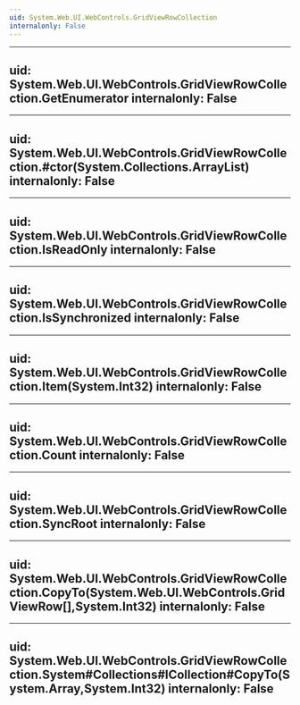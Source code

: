 ```yaml
---
uid: System.Web.UI.WebControls.GridViewRowCollection
internalonly: False
---
```


---
uid: System.Web.UI.WebControls.GridViewRowCollection.GetEnumerator
internalonly: False
---

---
uid: System.Web.UI.WebControls.GridViewRowCollection.#ctor(System.Collections.ArrayList)
internalonly: False
---

---
uid: System.Web.UI.WebControls.GridViewRowCollection.IsReadOnly
internalonly: False
---

---
uid: System.Web.UI.WebControls.GridViewRowCollection.IsSynchronized
internalonly: False
---

---
uid: System.Web.UI.WebControls.GridViewRowCollection.Item(System.Int32)
internalonly: False
---

---
uid: System.Web.UI.WebControls.GridViewRowCollection.Count
internalonly: False
---

---
uid: System.Web.UI.WebControls.GridViewRowCollection.SyncRoot
internalonly: False
---

---
uid: System.Web.UI.WebControls.GridViewRowCollection.CopyTo(System.Web.UI.WebControls.GridViewRow[],System.Int32)
internalonly: False
---

---
uid: System.Web.UI.WebControls.GridViewRowCollection.System#Collections#ICollection#CopyTo(System.Array,System.Int32)
internalonly: False
---
